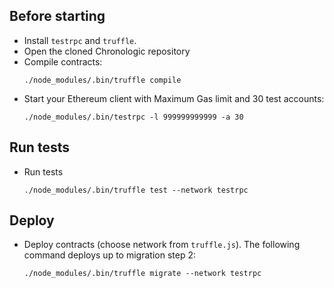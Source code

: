 ## Before starting

* Install `testrpc` and `truffle`.
* Open the cloned Chronologic repository
* Compile contracts:
  ```
  ./node_modules/.bin/truffle compile
  ```
* Start your Ethereum client with Maximum Gas limit and 30 test accounts:
  ```
  ./node_modules/.bin/testrpc -l 999999999999 -a 30
  ```

## Run tests

* Run tests
  ```
  ./node_modules/.bin/truffle test --network testrpc
  ```

## Deploy

* Deploy contracts (choose network from `truffle.js`). The following command deploys up to migration step 2:
  ```
  ./node_modules/.bin/truffle migrate --network testrpc
  ```
  